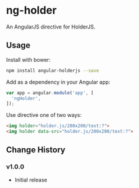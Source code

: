 # ng-holder

An AngularJS directive for HolderJS.

## Usage

Install with bower:

```bash
npm install angular-holderjs --save
```

Add as a dependency in your Angular app:

```javascript
var app = angular.module('app', [
  'ngHolder',
]);
```

Use directive one of two ways:

```html
<img holder="holder.js/200x200/text:?">
<img holder data-src="holder.js/200x200/text:?">
```

## Change History

### v1.0.0

* Initial release
